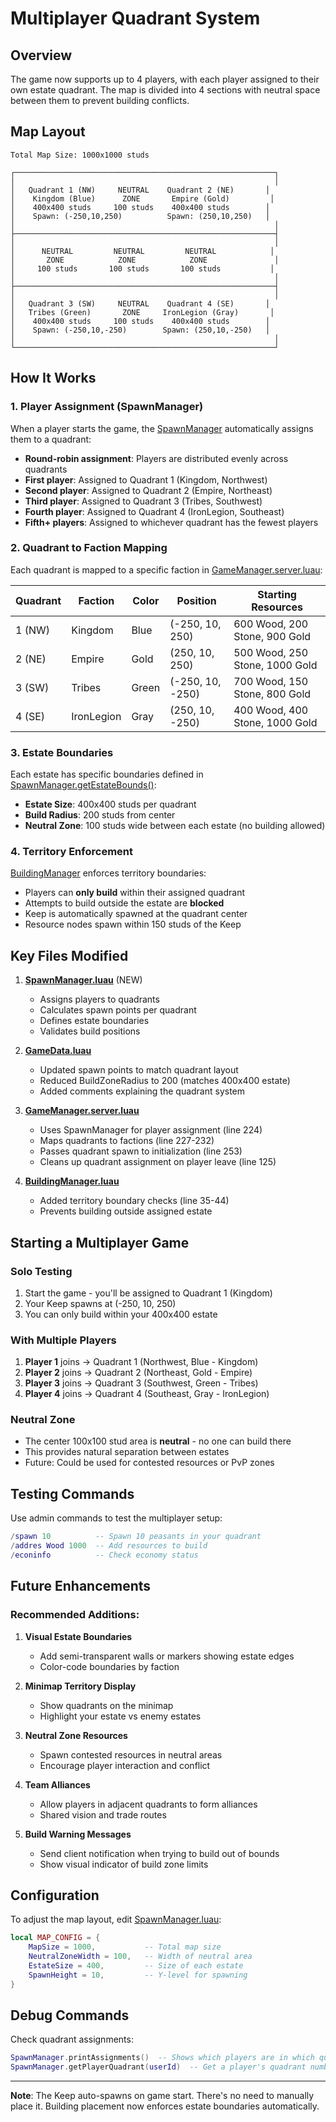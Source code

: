 # Multiplayer Quadrant System

## Overview

The game now supports up to 4 players, with each player assigned to their own estate quadrant. The map is divided into 4 sections with neutral space between them to prevent building conflicts.

## Map Layout

```
Total Map Size: 1000x1000 studs

┌──────────────────────────────────────────────────────────┐
│                                                          │
│   Quadrant 1 (NW)     NEUTRAL    Quadrant 2 (NE)       │
│    Kingdom (Blue)      ZONE       Empire (Gold)         │
│    400x400 studs     100 studs    400x400 studs        │
│    Spawn: (-250,10,250)          Spawn: (250,10,250)   │
│                                                          │
├──────────────────────────────────────────────────────────┤
│                                                          │
│      NEUTRAL         NEUTRAL         NEUTRAL            │
│       ZONE            ZONE            ZONE               │
│     100 studs       100 studs       100 studs           │
│                                                          │
├──────────────────────────────────────────────────────────┤
│                                                          │
│   Quadrant 3 (SW)     NEUTRAL    Quadrant 4 (SE)       │
│   Tribes (Green)       ZONE     IronLegion (Gray)       │
│    400x400 studs     100 studs    400x400 studs        │
│    Spawn: (-250,10,-250)        Spawn: (250,10,-250)   │
│                                                          │
└──────────────────────────────────────────────────────────┘
```

## How It Works

### 1. Player Assignment (SpawnManager)

When a player starts the game, the [SpawnManager](src/server/Managers/SpawnManager.luau) automatically assigns them to a quadrant:

- **Round-robin assignment**: Players are distributed evenly across quadrants
- **First player**: Assigned to Quadrant 1 (Kingdom, Northwest)
- **Second player**: Assigned to Quadrant 2 (Empire, Northeast)
- **Third player**: Assigned to Quadrant 3 (Tribes, Southwest)
- **Fourth player**: Assigned to Quadrant 4 (IronLegion, Southeast)
- **Fifth+ players**: Assigned to whichever quadrant has the fewest players

### 2. Quadrant to Faction Mapping

Each quadrant is mapped to a specific faction in [GameManager.server.luau](src/server/GameManager.server.luau:227-232):

| Quadrant | Faction | Color | Position | Starting Resources |
|----------|---------|-------|----------|-------------------|
| 1 (NW) | Kingdom | Blue | (-250, 10, 250) | 600 Wood, 200 Stone, 900 Gold |
| 2 (NE) | Empire | Gold | (250, 10, 250) | 500 Wood, 250 Stone, 1000 Gold |
| 3 (SW) | Tribes | Green | (-250, 10, -250) | 700 Wood, 150 Stone, 800 Gold |
| 4 (SE) | IronLegion | Gray | (250, 10, -250) | 400 Wood, 400 Stone, 1000 Gold |

### 3. Estate Boundaries

Each estate has specific boundaries defined in [SpawnManager.getEstateBounds()](src/server/Managers/SpawnManager.luau:58-88):

- **Estate Size**: 400x400 studs per quadrant
- **Build Radius**: 200 studs from center
- **Neutral Zone**: 100 studs wide between each estate (no building allowed)

### 4. Territory Enforcement

[BuildingManager](src/server/Managers/BuildingManager.luau:35-44) enforces territory boundaries:

- Players can **only build** within their assigned quadrant
- Attempts to build outside the estate are **blocked**
- Keep is automatically spawned at the quadrant center
- Resource nodes spawn within 150 studs of the Keep

## Key Files Modified

1. **[SpawnManager.luau](src/server/Managers/SpawnManager.luau)** (NEW)
   - Assigns players to quadrants
   - Calculates spawn points per quadrant
   - Defines estate boundaries
   - Validates build positions

2. **[GameData.luau](src/shared/GameData/GameData.luau)**
   - Updated spawn points to match quadrant layout
   - Reduced BuildZoneRadius to 200 (matches 400x400 estate)
   - Added comments explaining the quadrant system

3. **[GameManager.server.luau](src/server/GameManager.server.luau)**
   - Uses SpawnManager for player assignment (line 224)
   - Maps quadrants to factions (line 227-232)
   - Passes quadrant spawn to initialization (line 253)
   - Cleans up quadrant assignment on player leave (line 125)

4. **[BuildingManager.luau](src/server/Managers/BuildingManager.luau)**
   - Added territory boundary checks (line 35-44)
   - Prevents building outside assigned estate

## Starting a Multiplayer Game

### Solo Testing
1. Start the game - you'll be assigned to Quadrant 1 (Kingdom)
2. Your Keep spawns at (-250, 10, 250)
3. You can only build within your 400x400 estate

### With Multiple Players
1. **Player 1** joins → Quadrant 1 (Northwest, Blue - Kingdom)
2. **Player 2** joins → Quadrant 2 (Northeast, Gold - Empire)
3. **Player 3** joins → Quadrant 3 (Southwest, Green - Tribes)
4. **Player 4** joins → Quadrant 4 (Southeast, Gray - IronLegion)

### Neutral Zone
- The center 100x100 stud area is **neutral** - no one can build there
- This provides natural separation between estates
- Future: Could be used for contested resources or PvP zones

## Testing Commands

Use admin commands to test the multiplayer setup:

```lua
/spawn 10          -- Spawn 10 peasants in your quadrant
/addres Wood 1000  -- Add resources to build
/econinfo          -- Check economy status
```

## Future Enhancements

### Recommended Additions:
1. **Visual Estate Boundaries**
   - Add semi-transparent walls or markers showing estate edges
   - Color-code boundaries by faction

2. **Minimap Territory Display**
   - Show quadrants on the minimap
   - Highlight your estate vs enemy estates

3. **Neutral Zone Resources**
   - Spawn contested resources in neutral areas
   - Encourage player interaction and conflict

4. **Team Alliances**
   - Allow players in adjacent quadrants to form alliances
   - Shared vision and trade routes

5. **Build Warning Messages**
   - Send client notification when trying to build out of bounds
   - Show visual indicator of build zone limits

## Configuration

To adjust the map layout, edit [SpawnManager.luau](src/server/Managers/SpawnManager.luau:13-20):

```lua
local MAP_CONFIG = {
    MapSize = 1000,           -- Total map size
    NeutralZoneWidth = 100,   -- Width of neutral area
    EstateSize = 400,         -- Size of each estate
    SpawnHeight = 10,         -- Y-level for spawning
}
```

## Debug Commands

Check quadrant assignments:
```lua
SpawnManager.printAssignments()  -- Shows which players are in which quadrants
SpawnManager.getPlayerQuadrant(userId)  -- Get a player's quadrant number
```

---

**Note**: The Keep auto-spawns on game start. There's no need to manually place it. Building placement now enforces estate boundaries automatically.
